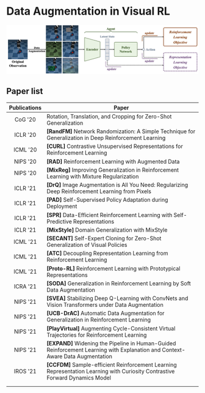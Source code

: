 # Data Augmentation in Visual RL

![DA in visual RL](https://github.com/Guozheng-Ma/DA-in-visualRL/blob/c6057fb0b4c6461e2c122c60403aab21479b689e/Image/DA%20in%20visual%20RL.png)

## Paper list

|  Publications   | Paper  |
|  :----:  | ----  |
| CoG '20 | Rotation, Translation, and Cropping for Zero-Shot Generalization |
| ICLR '20 | **[RandFM]** Network Randomization: A Simple Technique for Generalization in Deep Reinforcement Learning |
| ICML '20 | **[CURL]** Contrastive Unsupervised Representations for Reinforcement Learning |
| NIPS '20 | **[RAD]** Reinforcement Learning with Augmented Data |
| NIPS '20 | **[MixReg]** Improving Generalization in Reinforcement Learning with Mixture Regularization |
| ICLR '21 | **[DrQ]** Image Augmentation is All You Need: Regularizing Deep Reinforcement Learning from Pixels |
| ICLR '21 | **[PAD]** Self-Supervised Policy Adaptation during Deployment |
| ICLR '21 | **[SPR]** Data-Efficient Reinforcement Learning with Self-Predictive Representations |
| ICLR '21 | **[MixStyle]** Domain Generalization with MixStyle |
| ICML '21 | **[SECANT]** Self-Expert Cloning for Zero-Shot Generalization of Visual Policies |
| ICML '21 | **[ATC]** Decoupling Representation Learning from Reinforcement Learning |
| ICML '21 | **[Proto-RL]** Reinforcement Learning with Prototypical Representations |
| ICRA '21 | **[SODA]** Generalization in Reinforcement Learning by Soft Data Augmentation |
| NIPS '21 | **[SVEA]** Stabilizing Deep Q-Learning with ConvNets and Vision Transformers under Data Augmentation |
| NIPS '21 | **[UCB-DrAC]** Automatic Data Augmentation for Generalization in Reinforcement Learning |
| NIPS '21 | **[PlayVirtual]** Augmenting Cycle-Consistent Virtual Trajectories for Reinforcement Learning |
| NIPS '21 | **[EXPAND]** Widening the Pipeline in Human-Guided Reinforcement Learning with Explanation and Context-Aware Data Augmentation |
| IROS '21 | **[CCFDM]** Sample-efficient Reinforcement Learning Representation Learning with Curiosity Contrastive Forward Dynamics Model |
|  |  |
|  |  |
